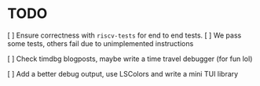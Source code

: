# TODO

[ ] Ensure correctness with `riscv-tests` for end to end tests. 
    [ ] We pass some tests, others fail due to unimplemented instructions

[ ] Check timdbg blogposts, maybe write a time travel debugger (for fun lol)

[ ] Add a better debug output, use LSColors and write a mini TUI library
